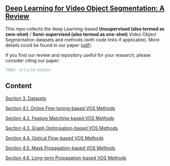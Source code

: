 ## [Deep Learning for Video Object Segmentation: A Review](https://link.springer.com/content/pdf/10.1007/s10462-022-10176-7.pdf)

This repo collects the deep Learning-based **Unsupervised (also termed as zero-shot)** / **Semi-supervised (also termed as one-shot)** Video Object Segmentation datasets and methods (with code links if applicable). More details could be found in our paper ([pdf](https://link.springer.com/content/pdf/10.1007/s10462-022-10176-7.pdf)). 

If you find our review and repository useful for your research, please consider citing our paper:

```bibtex
TODO: article bibtex
```

## Content

[Section 3. Datasets](https://github.com/gaomingqi/VOS-Review/blob/master/Section_3_Datasets.md)

[Section 4.1. Online Fine-tuning-based VOS Methods](https://github.com/gaomingqi/VOS-Review/blob/master/Section_4_1_Online_methods.md)

[Section 4.2. Feature Matching-based VOS Methods](https://github.com/gaomingqi/VOS-Review/blob/master/Section_4_2_Matching_methods.md)

[Section 4.3. Graph Optimisation-based VOS Methods](https://github.com/gaomingqi/VOS-Review/blob/master/Section_4_3_Graph_methods.md)

[Section 4.4. Optical Flow-based VOS Methods](https://github.com/gaomingqi/VOS-Review/blob/master/Section_4_4_Optical_flow_methods.md)

[Section 4.5. Mask Propagation-based VOS Methods](https://github.com/gaomingqi/VOS-Review/blob/master/Section_4_5_Mask_Prop_methods.md)

[Section 4.6. Long-term Propagation-based VOS Methods](https://github.com/gaomingqi/VOS-Review/blob/master/Section_4_6_Long_Prop.md)


